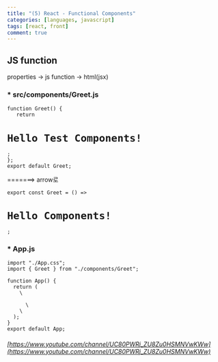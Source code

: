 ```yaml
---
title: "(5) React - Functional Components"
categories: [languages, javascript]
tags: [react, front]
comment: true
---
```


## JS function
properties -> js function -> html(jsx)

### * src/components/Greet.js

<pre><code class="language-js">function Greet() {
   return <h1>Hello Test Components!</h1>;
};
export default Greet;
</code></pre>

=======> arrow로

<pre><code class="language-js">export const Greet = () => <h1>Hello Components!</h1>;
</code></pre>

### * App.js

<pre><code class="language-js">import "./App.css";
import { Greet } from "./components/Greet";

function App() {
  return (
    \<div className="App"\>
      \<Greet \>
    \</div\>
  );
}
export default App;
</code></pre>

###### [https://www.youtube.com/channel/UC80PWRj_ZU8Zu0HSMNVwKWw](https://www.youtube.com/channel/UC80PWRj_ZU8Zu0HSMNVwKWw)
